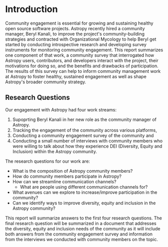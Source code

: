 
# Introduction

Community engagement is essential for growing and sustaining healthy open source software projects. Astropy recently hired a community manager, Beryl Kanali, to improve the project's community-building strategies and contracted with Organizational Mycology to help Beryl get started by conducting introspective research and developing survey instruments for monitoring community engagement. This report summarizes one component of that work, a community survey that interrogated how Astropy users, contributors, and developers interact with the project, their motivations for doing so, and the benefits and drawbacks of participation. The results of this survey can help to inform community management work at Astropy to foster healthy, sustained engagement as well as shape Astropy's broader community strategy. 

## Research Questions

Our engagement with Astropy had four work streams: 
1. Supoprting Beryl Kanali in her new role as the community manager of Astropy. 
2. Tracking the engagement of the community across various platforms, 
3. Conducting a community engagement survey of the community and 
4. Conducting a small number of interviews with community members who were willing to talk about how they experience DEI (Diversity, Equity and Inclusion) within the Astropy community.

The research questions for our work are:

-   What is the composition of Astropy community members?
-   How do community members participate in Astropy?
-   How can we streamline communication channels?
    -   What are people using different communication channels for?
-   What avenues can we explore to increase/improve participation in the
    community?
-   Can we identify ways to improve diversity, equity and inclusion in
    the Astropy community?

This report will summarize answers to the first four research questions. The final research question will be summarized in a document that addresses the diversity, equity and inclusion needs of the community as it will include both answers from the community engagement survey and information from the interviews we conducted with community members on the topic.